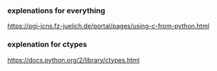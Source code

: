 ### explenations for everything

https://pgi-jcns.fz-juelich.de/portal/pages/using-c-from-python.html

### explenation for ctypes

https://docs.python.org/2/library/ctypes.html
